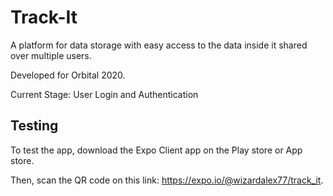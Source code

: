 # Track-It
A platform for data storage with easy access to the data inside it shared over multiple users. 

Developed for Orbital 2020.

Current Stage: User Login and Authentication

## Testing

To test the app, download the Expo Client app on the Play store or App store. 

Then, scan the QR code on this link: https://expo.io/@wizardalex77/track_it. 
